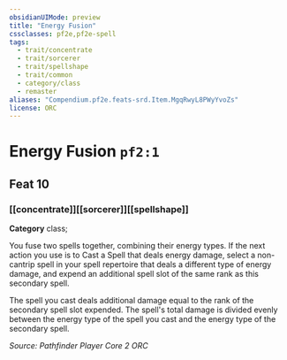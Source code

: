 ```yaml
---
obsidianUIMode: preview
title: "Energy Fusion"
cssclasses: pf2e,pf2e-spell
tags:
  - trait/concentrate
  - trait/sorcerer
  - trait/spellshape
  - trait/common
  - category/class
  - remaster
aliases: "Compendium.pf2e.feats-srd.Item.MgqRwyL8PWyYvoZs"
license: ORC
---
```

# Energy Fusion `pf2:1`
## Feat 10
### [[concentrate]][[sorcerer]][[spellshape]]

**Category** class; 




You fuse two spells together, combining their energy types. If the next action you use is to Cast a Spell that deals energy damage, select a non-cantrip spell in your spell repertoire that deals a different type of energy damage, and expend an additional spell slot of the same rank as this secondary spell.

The spell you cast deals additional damage equal to the rank of the secondary spell slot expended. The spell's total damage is divided evenly between the energy type of the spell you cast and the energy type of the secondary spell.

*Source: Pathfinder Player Core 2*
*ORC*